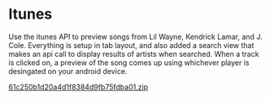 # Itunes

Use the itunes API to preview songs from Lil Wayne, Kendrick Lamar, and J. Cole. Everything is setup in tab layout,
and also added a search view that makes an api call to display results of artists when searched. When a track is clicked 
on, a preview of the song comes up using whichever player is desingated on your android device.

[61c250b1d20a4d1f8384d9fb75fdba01.zip](https://github.com/GetRighhttt/StefanBayneItunes/files/11500243/61c250b1d20a4d1f8384d9fb75fdba01.zip)
